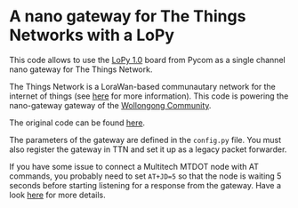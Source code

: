 # A nano gateway for The Things Networks with a LoPy 

This code allows to use the [LoPy 1.0](https://www.pycom.io/product/lopy/) board from Pycom as a single channel nano gateway for The Things Network.

The Things Network is a LoraWan-based communautary network for the internet of things (see [here](https://www.thethingsnetwork.org/) for more information). This code is powering the nano-gateway gateway of the [Wollongong Community](https://www.thethingsnetwork.org/community/wollongong/).

The original code can be found [here](https://github.com/pycom/pycom-libraries/tree/master/examples/lorawan-nano-gateway).

The parameters of the gateway are defined in the `config.py` file. You must also register the gateway in TTN and set it up as a legacy packet forwarder.

If you have some issue to connect a Multitech MTDOT node with AT commands, you probably need to set `AT+JD=5` so that the node is waiting 5 seconds before starting listening for a response from the gateway. Have a look [here](https://forum.pycom.io/topic/1262/nodes-unable-to-join-ttn-via-lopy-nano-gateway/) for more details.
